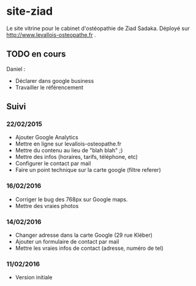 # site-ziad
Le site vitrine pour le cabinet d'ostéopathie de Ziad Sadaka. Déployé sur
http://www.levallois-osteopathe.fr .

## TODO en cours
Daniel :
- Déclarer dans google business
- Travailler le référencement

## Suivi
### 22/02/2015
- Ajouter Google Analytics
- Mettre en ligne sur levallois-osteopathe.fr
- Mettre du contenu au lieu de "blah blah" ;)
- Mettre des infos (horaires, tarifs, téléphone, etc)
- Configurer le contact par mail
- Faire un point technique sur la carte google (filtre referer)

### 16/02/2016
- Corriger le bug des 768px sur Google maps.
- Mettre des vraies photos

### 14/02/2016
- Changer adresse dans la carte Google (29 rue Kléber)
- Ajouter un formulaire de contact par mail
- Mettre les vraies infos de contact (adresse, numéro de tel)

### 11/02/2016
- Version initiale

